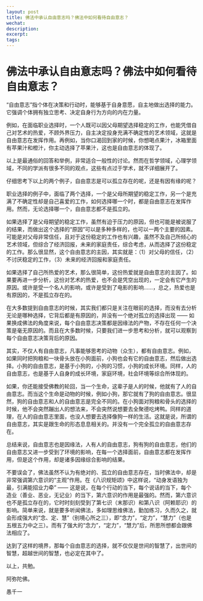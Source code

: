 ```yaml
---
layout: post
title: 佛法中承认自由意志吗？佛法中如何看待自由意志？
wechat: 
description: 
excerpt: 
tags:
---
```


# 佛法中承认自由意志吗？佛法中如何看待自由意志？

“自由意志”指个体在决策和行动时，能够基于自身意愿，自主地做出选择的能力。它强调个体拥有独立思考、决定自身行为方向的内在力量。

例如，在面临职业选择时，一个人既可以因父母期望选择稳定的工作，也能凭借自己对艺术的热爱，不顾外界压力，自主决定投身充满不确定性的艺术领域，这就是自由意志在发挥作用。再例如，当你口渴回到家的时候，你想喝点果汁，冰箱里面有苹果汁和橙汁，你主动选择了苹果汁，这也是自由意志的体现了。

以上是最通俗的回答和举例，非常适合一般性的讨论。然而在哲学领域，心理学领域，不同的学派有很多不同的观点，这些有点过于学术，就不详细展开了。

仔细思考下以上的两个例子，自由意志是可以孤立存在的呢，还是有因有缘的呢？

职业选择的例子中，面临了两个选择，一个是父母所期望的稳定工作，另一个是充满了不确定性却是自己喜爱的工作，如何选择哪一个时，都是自由意志在发挥作用。然而，无论选择哪一个，自由意志都不是孤立的。

如果选择了是父母期望的稳定工作，虽然有迫于压力的原因，但也可能是被说服了的结果，而做出这个选择的“原因”可以是多种多样的，也可以一两个主要的因素。可能是对父母非常信任，且对于这份稳定的工作也有兴趣，虽然不及自己所倾心的艺术领域，但综合了经济回报，未来的家庭责任，综合考虑，从而选择了这份稳定的工作。那么很显然，这个自由意志的主因，其实就是：（1）对父母的信任，（2）不讨厌稳定的工作，（3）未来的经济回报和家庭责任。

如果选择了自己所热爱的艺术，那么很简单，这份热爱就是自由意志的主因了。如果要再进一步分析，这份对艺术的热爱，也不会是凭空出现的，一定会有它产生的原因。或许是受一个名人的影响，或许是受到了电影的影响……，总之，热爱也是有原因的，不是孤立存在的。

在大多数提到自由意志的时候，其实我们都只是关注在眼前的选择，而没有去分析无论是哪种选择，它背后都是有原因的，并没有一个绝对孤立的选择出现 —— 如果换成佛法的角度来说，每个自由意志决策都是因缘法的产物，不存在任何一个决策是毫无原因的。而且在大多数时候，只要我们进一步思考和分析，就可以观察到每个自由意志决策背后的原因。

其实，不仅人有自由意志，凡事能够思考的动物（众生），都有自由意志。例如，如果同时把狗粮和一块骨头放在小狗面前，小狗也会有它的自由意志，然后做出选择。小狗的自由意志，是基于小狗的，小狗的习惯，小狗的成长环境。同样，人的自由意志，也是基于人自身的成长环境，家庭环境，社会环境等综合所体现的。

如果，你还能接受佛教的轮回，当一个生命，这辈子是人的时候，他就有了人的自由意志。而当这个生命是动物的时候，例如小狗，那它就有了狗的自由意志。很显然，狗的自由意志和人的自由意志是完全不同的。在小狗面对狗粮和骨头的选择的时候，他不会突然蹦出人的想法来，不会突然说想要去全聚德吃烤鸭。同样的道理，在人的自由意志里面，也没人想要去选择像狗一样的生活。这就是说，所谓的自由意志，其实是跟生命的形态息息相关的。并没有一个完全孤立的自由意志存在。

总结来说，自由意志也是因缘法，人有人的自由意志，狗有狗的自由意志，他们的自由意志又进一步受到了环境的影响，在每一个选择面前，自由意志都在发挥作用，但是这个作用，却是诸多因缘综合影响的结果。

不要误会了，佛法虽然不认为有绝对的、孤立的自由意志存在，当时佛法中，却是非常强调第六意识的“主观”作用。在《八识规矩颂》中这样说，“动身发语独为最，引满能招业力牵” —— 这是说，在每个行动的当下，每个说话的当下，每个造业（善业、恶业，无记业）的当下，第六意识的作用是最强的。然而，第六意识也不是孤立存在的，它时时刻刻受到了第七识（末那识）和第八识（阿赖耶识）的影响。简单来说，就是要多听闻佛法，多如理思维佛法，勤加练习，久而久之，就会形成强大的“念、定、慧”（别境心所之三），即“念力”，“定力”，“慧力”（也是五根五力中之三）。而有了强大的“念力”，“定力”，“慧力”后，所思所想都会跟佛法相应了。

达到了这样的境界，那每个自由意志的选择，就不仅仅是世间的智慧了，出世间的智慧，超越世间的智慧，也必定在其中了。

以上，共勉。

阿弥陀佛。

愚千一

